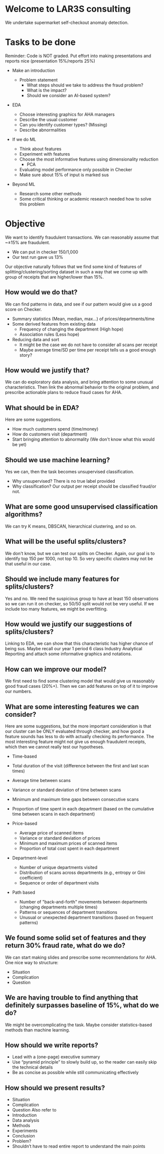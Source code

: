 # Welcome to LAR3S consulting
We undertake supermarket self-checkout anomaly detection.

# Tasks to be done 
Reminder: Code is NOT graded. Put effort into making presentations and reports nice (presentation 15%/reports 25%) 
- Make an introduction
  - Problem statement
    - What steps should we take to address the fraud problem?
    - What is the impact?
    - Should we consider an AI-based system?
- EDA
  - Choose interesting graphics for AHA managers
  - Describe the usual customer
  - Can you identify customer types? (Missing)
  - Describe abnormalities

- If we do ML
  - Think about features
  - Experiment with features
  - Choose the most informative features using dimensionality reduction
    - PCA
  - Evaluating model performance only possible in Checker
  - Make sure about 15% of input is marked sus
- Beyond ML
  - Research some other methods
  - Some critical thinking or academic research needed how to solve this problem

# Objective
We want to identify fraudulent transactions. 
We can reasonably assume that ~±15% are fraudulent.

- We can put in checker 150/1,000
- Our test run gave us 13%

Our objective naturally follows that we find some kind of features of splitting/clustering/sorting dataset in such a way that we come up with group of receipts that are higher/lower than 15%. 

## How would we do that?
We can find patterns in data, and see if our pattern would give us a good score on Checker. 

- Summary statistics (Mean, median, max...) of prices/departments/time
- Some derived features from existing data
  - Frequency of changing the department (High hope)
  - Association rules (Less hope)
- Reducing data and sort 
  - It might be the case we do not have to consider all scans per receipt
  - Maybe average time/SD per time per receipt tells us a good enough story?
 
## How would we justify that?
We can do exploratory data analysis, and bring attention to some unusual characteristics. 
Then link the abnormal behavior to the original problem, and prescribe actionable plans to reduce fraud cases for AHA.

## What should be in EDA?
Here are some suggestions. 
  - How much customers spend (time/money)
  - How do customers visit (department)
  - Start bringing attention to abnormality (We don't know what this would be yet)

## Should we use machine learning? 
Yes we can, then the task becomes unsupervised classification. 
  - Why unsupervised? There is no true label provided
  - Why classification? Our output per receipt should be classified fraud/or not.

## What are some good unsupervised classification algorithms?
We can try K means, DBSCAN, hierarchical clustering, and so on. 

## What will be the useful splits/clusters? 
We don't know, but we can test our splits on Checker. Again, our goal is to identify top 150 per 1000, not top 10. So very specific clusters may not be that useful in our case. 

## Should we include many features for splits/clusters? 
Yes and no. We need the suspicious group to have at least 150 observations so we can run it on checker, so 50/50 split would not be very useful.
If we include too many features, we might be overfitting. 

## How would we justify our suggestions of splits/clusters?
Linking to EDA, we can show that this characteristic has higher chance of being sus. Maybe recall our year 1 period 6 class Industry Analytical Reporting and attach some informative graphics and notations.

## How can we improve our model?
We first need to find some clustering model that would give us reasonably good fraud cases (20%+). Then we can add features on top of it to improve our numbers.

## What are some interesting features we can consider? 
Here are some suggestions, but the more important consideration is that our cluster can be ONLY evaluated through checker, and how good a feature sounds has less to do with actually checking its performance. The most interesting feature might not give us enough fraudulent receipts, which then we cannot really test our hypotheses. 

 - Time-based
  - Total duration of the visit (difference between the first and last scan times)
  - Average time between scans
  - Variance or standard deviation of time between scans
  - Minimum and maximum time gaps between consecutive scans
  - Proportion of time spent in each department (based on the cumulative time between scans in each department)

- Price-based
  - Average price of scanned items
  - Variance or standard deviation of prices
  - Minimum and maximum prices of scanned items
  - Proportion of total cost spent in each department

- Department-level
  - Number of unique departments visited
  - Distribution of scans across departments (e.g., entropy or Gini coefficient)
  - Sequence or order of department visits

- Path based 
  - Number of "back-and-forth" movements between departments (changing departments multiple times)
  - Patterns or sequences of department transitions
  - Unusual or unexpected department transitions (based on frequent patterns)

## We found some solid set of features and they return 30% fraud rate, what do we do?
We can start making slides and prescribe some recommendations for AHA.
One nice way to structure:
  - Situation
  - Complication
  - Question

## We are having trouble to find anything that definitely surpasses baseline of 15%, what do we do?
We might be overcomplicating the task. Maybe consider statistics-based methods than machine learning. 

## How should we write reports?
- Lead with a (one-page) executive summary
- Use “pyramid principle” to slowly build up, so the reader can easily skip the technical details
- Be as concise as possible while still communicating effectively

## How should we present results?
- Situation
- Complication
- Question
Also refer to 
- Introduction
- Data analysis
- Methods
- Experiments
- Conclusion
- Problem?
- Shouldn’t have to read entire report to understand the main points

